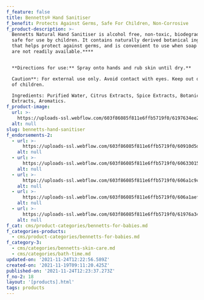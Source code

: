 ```yaml
---
f_feature: false
title: Bennetts® Hand Sanitiser
f_benefit: Protects Against Germs, Safe For Children, Non-Corrosive
f_product-description: >-
  Bennetts Natural Hand Sanitiser is alcohol free, non-toxic, biodegradable and
  safe for use by children. It contains naturally derived botanical ingredients
  that helps protect against germs, and is convenient to use when soap and water
  are not readily available.**‍**


  **Directions for use:** Spray onto hands and rub skin until dry.**  

  Caution**: For external use only. Avoid contact with eyes. Keep out of reach
  of children.  

  Ingredients: Purified Water, Citrus Extracts, Spice Extracts, Botanical
  Extracts, Aromatics.
f_product-image:
  url: >-
    https://uploads-ssl.webflow.com/603f86085f811e6ffb5719f0/6197634ee2df8c39a8e8f3b9_Bennetts-hand-sanitizer.jpg
  alt: null
slug: bennetts-hand-sanitiser
f_endorsements-2:
  - url: >-
      https://uploads-ssl.webflow.com/603f86085f811e6ffb5719f0/60910d5d11aa5a0a4c197953_not%20tested%20on%20animals%20-%20light.svg
    alt: null
  - url: >-
      https://uploads-ssl.webflow.com/603f86085f811e6ffb5719f0/606330151439bebc5ae3fedc_Asset%2013.svg
    alt: null
  - url: >-
      https://uploads-ssl.webflow.com/603f86085f811e6ffb5719f0/606a1c9c04d7b985ee82280e_Asset%207.svg
    alt: null
  - url: >-
      https://uploads-ssl.webflow.com/603f86085f811e6ffb5719f0/606a1aeff648782b844b0b0c_Asset%2015.svg
    alt: null
  - url: >-
      https://uploads-ssl.webflow.com/603f86085f811e6ffb5719f0/61976a34bdb4962804e7bb78_biodigradble%20-%20nontoxix%20-light.svg
    alt: null
f_cat: cms/product-categories/bennetts-for-babies.md
f_categories-products:
  - cms/product-categories/bennetts-for-babies.md
f_category-3:
  - cms/categories/bennetts-skin-care.md
  - cms/categories/bath-time.md
updated-on: '2021-11-24T12:22:56.589Z'
created-on: '2021-11-19T09:11:20.425Z'
published-on: '2021-11-24T12:23:37.273Z'
f_no-2: 18
layout: '[products].html'
tags: products
---
```



